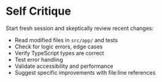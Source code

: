 # Self Critique

Start fresh session and skeptically review recent changes:

- Read modified files in `src/app/` and tests
- Check for logic errors, edge cases
- Verify TypeScript types are correct
- Test error handling
- Validate accessibility and performance
- Suggest specific improvements with file:line references
